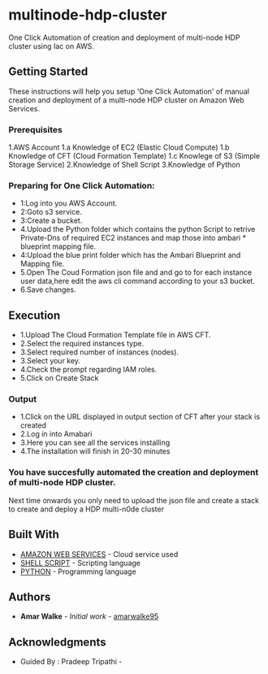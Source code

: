 # multinode-hdp-cluster

One Click Automation of creation and deployment of multi-node HDP cluster using Iac on AWS.

## Getting Started

These instructions will help you setup 'One Click Automation' of manual creation and deployment of a multi-node HDP cluster on Amazon Web Services.

### Prerequisites

1.AWS Account
  1.a Knowledge of EC2 (Elastic Cloud Compute)
  1.b Knowledge of CFT (Cloud Formation Template)
  1.c Knowlege of S3 (Simple Storage Service)
2.Knowledge of Shell Script
3.Knowledge of Python


### Preparing for One Click Automation:

* 1:Log into you AWS Account.
* 2:Goto s3 service.
* 3:Create a bucket.
* 4.Upload the Python folder which contains the python Script to retrive Private-Dns of required EC2 instances and map those into ambari * blueprint mapping file.
* 4:Upload the blue print folder which has the Ambari Blueprint and Mapping file.
* 5.Open The Coud Formation json file and and go to for each instance user data,here edit the aws cli command according to your s3 bucket.
* 6.Save changes.


## Execution

* 1.Upload The Cloud Formation Template file in AWS CFT.
* 2.Select the required instances type.
* 3.Select required number of instances (nodes).
* 3.Select your key.
* 4.Check the prompt regarding IAM roles.
* 5.Click on Create Stack

### Output

* 1.Click on the URL displayed in output section of CFT after your stack is created
* 2.Log in into Amabari
* 3.Here you can see all the services installing
* 4.The installation will finish in 20-30 minutes


### You have succesfully automated the creation and deployment of multi-node HDP cluster.

Next time onwards you only need to upload the json file and create a stack to create and deploy a HDP multi-n0de cluster


## Built With

* [AMAZON WEB SERVICES](https://docs.aws.amazon.com/) - Cloud service used
* [SHELL SCRIPT](https://www.gnu.org/software/bash/manual/html_node/Shell-Scripts.html) - Scripting language
* [PYTHON](https://docs.python.org/3/) - Programming language


## Authors

* **Amar Walke** - *Initial work* - [amarwalke95](https://github.com/amarwalke95)


## Acknowledgments

* Guided By : Pradeep Tripathi - [](https://github.com/amarwalke95)

